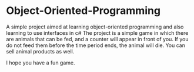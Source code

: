 # Object-Oriented-Programming

A simple project aimed at learning object-oriented programming and also learning to use interfaces in c#
The project is a simple game in which there are animals that can be fed, and a counter will appear in front of you. If you do not feed them before the time period ends, the animal will die. You can sell animal products as well.

I hope you have a fun game.
